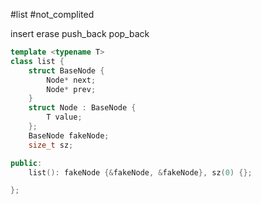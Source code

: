 #list #not_complited 

 insert
erase
push_back
pop_back

```C++
template <typename T>
class list {
	struct BaseNode {
		Node* next;
		Node* prev;
	}
	struct Node : BaseNode {
		T value;
	};
	BaseNode fakeNode;
	size_t sz;

public:
	list(): fakeNode {&fakeNode, &fakeNode}, sz(0) {};

};
```
